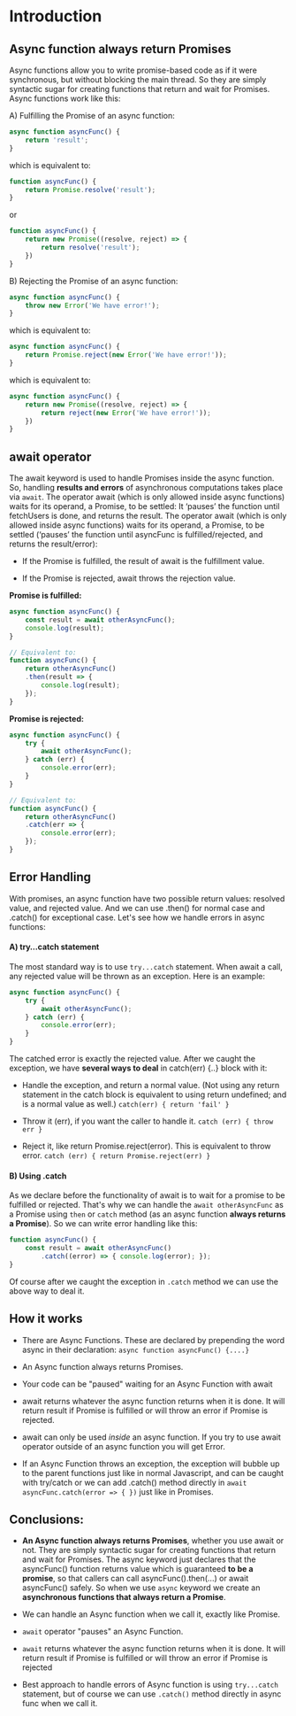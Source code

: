 # Introduction

## Async function always return Promises 

Async functions allow you to write promise-based code as if it were synchronous, but without blocking the main thread.  So they are simply syntactic sugar for creating functions that return and wait for Promises. Async functions work like this:

A) Fulfilling the Promise of an async function:

```js
async function asyncFunc() {
    return 'result';
}
```

which is equivalent to:

```js
function asyncFunc() {
    return Promise.resolve('result');
}
```
or

```js
function asyncFunc() {
    return new Promise((resolve, reject) => {
        return resolve('result');
    })
}
```

B) Rejecting the Promise of an async function:

```js
async function asyncFunc() {
    throw new Error('We have error!');
}
```

which is equivalent to:


```js
async function asyncFunc() {
    return Promise.reject(new Error('We have error!'));
}
```

which is equivalent to:

```js
async function asyncFunc() {
    return new Promise((resolve, reject) => {
        return reject(new Error('We have error!'));
    })
}
```


## await operator

The await keyword is used to handle Promises inside the async function. So, handling **results and errors** of asynchronous computations takes place via `await`. The operator await (which is only allowed inside async functions) waits for its operand, a Promise, to be settled: It ‘pauses’ the function until fetchUsers is done, and returns the result. The operator await (which is only allowed inside async functions) waits for its operand, a Promise, to be settled (‘pauses’ the function until asyncFunc is fulfilled/rejected, and returns the result/error):

 - If the Promise is fulfilled, the result of await is the fulfillment value.

 - If the Promise is rejected, await throws the rejection value.

**Promise is fulfilled:**

```js
async function asyncFunc() {
    const result = await otherAsyncFunc();
    console.log(result);
}
```

```js
// Equivalent to:
function asyncFunc() {
    return otherAsyncFunc()
    .then(result => {
        console.log(result);
    });
}
```

**Promise is rejected:**


```js
async function asyncFunc() {
    try {
        await otherAsyncFunc();
    } catch (err) {
        console.error(err);
    }
}
```

```js
// Equivalent to:
function asyncFunc() {
    return otherAsyncFunc()
    .catch(err => {
        console.error(err);
    });
}
```

## Error Handling

With promises, an async function have two possible return values: resolved value, and rejected value. And we can use .then() for normal case and .catch() for exceptional case. Let's see how we handle errors in async functions:

#### A) try…catch statement

The most standard way is to use `try...catch` statement. When await a call, any rejected value will be thrown as an exception. Here is an example:

```js
async function asyncFunc() {
    try {
        await otherAsyncFunc();
    } catch (err) {
        console.error(err);
    }
}
```

The catched error is exactly the rejected value. After we caught the exception, we have **several ways to deal** in catch(err) {..} block with it:

 - Handle the exception, and return a normal value. (Not using any return statement in the catch block is equivalent to using return undefined; and is a normal value as well.) `catch(err) { return 'fail' }`

 - Throw it (err), if you want the caller to handle it. `catch (err) { throw err }`

 - Reject it, like return Promise.reject(error). This is equivalent to throw error. `catch (err) { return Promise.reject(err) }`

#### B) Using .catch

As we declare before the functionality of await is to wait for a promise to be fulfilled or rejected. That's why we can handle the `await otherAsyncFunc` as a Promise using `then` or `catch` method (as an async function **always returns a Promise**). So we can write error handling like this:

```js
function asyncFunc() {
    const result = await otherAsyncFunc()
        .catch((error) => { console.log(error); });
}
```

Of course after we caught the exception in `.catch` method we can use the above way to deal it.

## How it works

 - There are Async Functions. These are declared by prepending the word async in their declaration: `async function asyncFunc() {....}`

 - An Async function always returns Promises.

 - Your code can be "paused" waiting for an Async Function with await

 - await returns whatever the async function returns when it is done. It will return result if Promise is fulfilled or will throw an error if Promise is rejected.

 - await can only be used *inside* an async function. If you try to use await operator outside of an async function you will get Error.

 - If an Async Function throws an exception, the exception will bubble up to the parent functions just like in normal
  Javascript, and can be caught with try/catch or we can add .catch() method directly in `await asyncFunc.catch(error => { })` just like in Promises.

## Conclusions:

- **An Async function always returns Promises**, whether you use await or not. They are simply syntactic sugar for creating functions that return and wait for Promises. The async keyword just declares that the asyncFunc() function returns value which is guaranteed **to be a promise**, so that callers can call asyncFunc().then(...) or await asyncFunc() safely. So when we use `async` keyword we create an **asynchronous functions that always return a Promise**.

- We can handle an Async function when we call it, exactly like Promise.

- `await` operator "pauses" an Async Function.

- `await` returns whatever the async function returns when it is done. It will return result if Promise is fulfilled or will throw an error if Promise is rejected

- Best approach to handle errors of Async function is using `try...catch` statement, but of course we can use `.catch()` method directly in async func when we call it.
